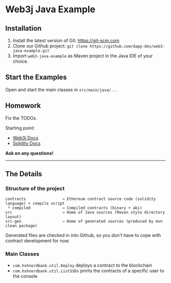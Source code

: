 # Web3j Java Example

## Installation

1. Install the latest version of Git: https://git-scm.com
2. Clone our Github project: `git clone https://github.com/dapp-dev/web3-java-example.git` 
3. Import `web3-java-example` as Maven project in the Java IDE of your choice.

## Start the Examples

Open and start the main classes in `src/main/java/...`

## Homework

Fix the TODOs.

Starting point:
 
* [Web3j Docs](https://docs.web3j.io)
* [Solidity Docs](https://solidity.readthedocs.io/en/develop/introduction-to-smart-contracts.html])

**Ask on any questions!**

---

## The Details

### Structure of the project

```
contracts                → Ethereum contract source code (solidity language) + compile script
 └ compiled              → Compiled contracts (binary + abi)
src                      → Home of Java sources (Maven style directory layout)
src-gen                  → Home of generated sources (produced by mvn clean package)
```

Generated files are checked in into Github, so you don't have to cope with contract development for now.

### Main Classes

* `com.hshnordbank.util.Deploy` deploys a contract to the blockchain
* `com.hshnordbank.util.ListSSDs` prints the contracts of a specific user to the console
